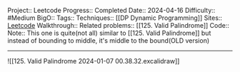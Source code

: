 Project:: Leetcode
Progress:: Completed
Date:: 2024-04-16
Difficulty:: #Medium 
BigO:: 
Tags:: 
Techniques:: [[DP Dynamic Programming]]
Sites:: [Leetcode](https://leetcode.com/problems/palindromic-substrings/)
Walkthrough:: 
Related problems:: [[125. Valid Palindrome]]
Code:: 
Note:: This one is quite(not all) similar to [[125. Valid Palindrome]] but instead of bounding to middle, it's middle to the bound(OLD version)

---

![[125. Valid Palindrome 2024-01-07 00.38.32.excalidraw]]